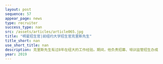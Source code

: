 ```yaml
---
layout: post
sequence: 57
appear_page: news
type: recruiter
success_type: nan
src: /assets/articles/article065.jpg
title: "明星招生官|前纽约大学招生官克里斯先生"
title_short: nan
use_short_title: nan
description: 克里斯先生有过8年在纽大的工作经验。期间，他负责招募、培训监管招生办成员，并组织超过40场实地招宣传活动，曾审阅超过3000份文理学院研究生申请资料。除此之外，他曾负责城市规划、公共管理、管理学等部分研究生项目的录取条件及录取流程优化工作，审阅过超过4300份录取学生的资料档案，并逐一统计录入。
year: 2019
---
```


